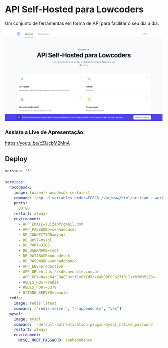 # API Self-Hosted para Lowcoders

Um conjunto de ferramentas em forma de API para facilitar o seu dia a dia.

![API Self-Hosted para Lowcoders](nocodesdk.png)

### Assista a Live de Apresentação:

https://youtu.be/cZIJcbM2MnA

## Deploy

```yaml
version: "3"

services:
  nocodesdk:
    image: luizeof/nocodesdk-ce:latest
    command: "php -d variables_order=EGPCS /var/www/html/artisan --workers=1 octane:start --server=swoole --host=0.0.0.0 --port=80"
    ports:
      80:80
    restart: always
    environment:
      - APP_EMAIL=luizeof@gmail.com
      - APP_PASSWORD=senhadouser
      - DB_CONNECTION=mysql
      - DB_HOST=mysql
      - DB_PORT=3306
      - DB_USERNAME=root
      - DB_DATABASE=nocodesdk
      - DB_PASSWORD=senhadobanco
      - APP_ENV=production
      - APP_URL=https://sdk.meusite.com.br
      - APP_KEY=base64:C8WEFustI1vOXIdX/xXab08FGFa23fR+IxrhYWM5j2Q=
      - REDIS_HOST=redis
      - REDIS_PORT=6379
      - OCTANE_SERVER=swoole
  redis:
    image: redis:latest
    command: ["redis-server", "--appendonly", "yes"]
  mysql:
    image: mysql
    command: --default-authentication-plugin=mysql_native_password
    restart: always
    environment:
      MYSQL_ROOT_PASSWORD: senhadobanco
```
